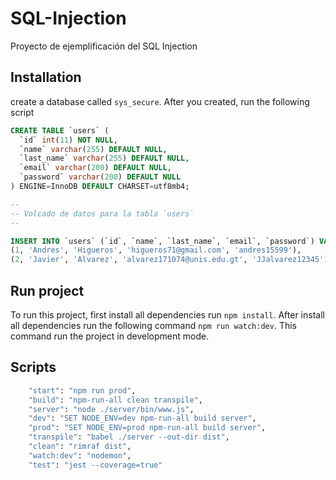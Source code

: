 # SQL-Injection

Proyecto de ejemplificación del SQL Injection

## Installation

create a database called `sys_secure`. After you created, run the following script

```SQL
CREATE TABLE `users` (
  `id` int(11) NOT NULL,
  `name` varchar(255) DEFAULT NULL,
  `last_name` varchar(255) DEFAULT NULL,
  `email` varchar(200) DEFAULT NULL,
  `password` varchar(200) DEFAULT NULL
) ENGINE=InnoDB DEFAULT CHARSET=utf8mb4;

--
-- Volcado de datos para la tabla `users`
--

INSERT INTO `users` (`id`, `name`, `last_name`, `email`, `password`) VALUES
(1, 'Andres', 'Higueros', 'higueros71@gmail.com', 'andres15599'),
(2, 'Javier', 'Alvarez', 'alvarez171074@unis.edu.gt', 'JJalvarez12345');
```

## Run project

To run this project, first install all dependencies run `npm install`. After install all dependencies run the following command `npm run watch:dev`. This command run the project in development mode.

## Scripts

```bash
    "start": "npm run prod",
    "build": "npm-run-all clean transpile",
    "server": "node ./server/bin/www.js",
    "dev": "SET NODE_ENV=dev npm-run-all build server",
    "prod": "SET NODE_ENV=prod npm-run-all build server",
    "transpile": "babel ./server --out-dir dist",
    "clean": "rimraf dist",
    "watch:dev": "nodemon",
    "test": "jest --coverage=true"
```
